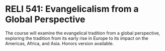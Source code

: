 # RELI 541: Evangelicalism from a Global Perspective

The course will examine the evangelical tradition from a global perspective, exploring the tradition from its early rise in Europe to its impact on the Americas, Africa, and Asia. Honors version available.